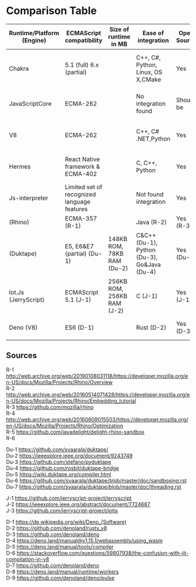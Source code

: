# Comparison Table

| Runtime/Platform (Engine) | ECMAScript compatibility                    | Size of runtime in MB      | Ease of integration                         | Open Source  | WASM support                       | Ability to precompile Scripts | Intelligence within runtime                 | Support for isolation             | Multithreading support                      | Planned support          |
|---------------------------|---------------------------------------------|----------------------------|---------------------------------------------|--------------|------------------------------------|-------------------------------|---------------------------------------------|-----------------------------------|---------------------------------------------|--------------------------|
| Chakra                    | 5.1 (full) 6.x (partial)                    |                            | C++, C#, Python, Linux, OS X,CMake          | Yes          | Yes, but not provided for embedder | Should not be able ?          | Simple JIT: low opt.Full JIT: high opt      | Should be offered by the Closures | No                                          | Community project        |
| JavaScriptCore            | ECMA-262                                    |                            | No integration found                        | Should be    | Yes                                | Yes                           | DFG and FTL compilers                       | Should be offered by the Closures | No                                          |                          |
| V8                        | ECMA-262                                    |                            | C++, C# .NET,Python                         | Yes          | Yes                                | Yes                           | A lot                                       | Should be offered by the Closures | No                                          |                          |
| Hermes                    | React Native framework & ECMA-402           |                            | C, C++, Python                              | Yes          | No                                 | yes                           | No JIT precompilation, but ahed compilation | Should be offered by the Closures | No                                          |                          |
| Js-interpreter            | Limited set of recognized language features |                            | Not found integration                       | Yes          | No                                 |                               | No intelligence                             | Sandbox each running instance     | Yes, multiple instances together            |                          |
| (Rhino)                   | ECMA-357 (R-1)                              |                            | Java (R-2)                                  | Yes (R-3)    |                                    |                               | Yes (R-4)                                   | Yes (R-5)                         | Yes, because of the JVM?                    | Active (R-3)             |
| (Duktape)   		        | E5, E6&E7 (partial) (Du-1)                  | 148KB ROM, 78KB RAM (Du-2) | C&C++ (Du-1), Python (Du-3), Go&Java (Du-4) | Yes (Du-1)   |                                    |                               | Almost no optimization (Du-5)               | Yes (Du-6)                        | Only one thread per heap (Du-7)             | Active (Du-1)            |
| Iot.Js (JerryScript)      | ECMAScript 5.1 (J-1)                        | 256KB ROM, 256KB RAM (J-2) | C (J-1)                         	         | Yes (J-1)    |                                    | Snapshot (J-1)                |                                             |                                   |                                             | IoT.js not active (J-3)  |
| Deno (V8)                 | ES6 (D-1)                                   |                            | Rust (D-2)                      	         | Yes (D-3)    | Yes (D-4)                          | Using TypeScript (D-5)        | JIT (D-6)                                   | Sandboxing (D-7)                  | Using workers (D-8)                         | Active Development (D-9) |

## Sources
R-1 http://web.archive.org/web/20190108031118/https://developer.mozilla.org/en-US/docs/Mozilla/Projects/Rhino/Overview<br />
R-2 http://web.archive.org/web/20160514071428/https://developer.mozilla.org/en-US/docs/Mozilla/Projects/Rhino/Embedding_tutorial<br />
R-3 https://github.com/mozilla/rhino<br />
R-4 http://web.archive.org/web/20160809015503/https://developer.mozilla.org/en-US/docs/Mozilla/Projects/Rhino/Optimization<br />
R-5 https://github.com/javadelight/delight-rhino-sandbox<br />
R-6 

Du-1 https://github.com/svaarala/duktape/<br />
Du-2 https://ieeexplore.ieee.org/document/9243749<br />
Du-3 https://github.com/stefano/pyduktape<br />
Du-4 https://github.com/rosbit/duktape-bridge<br />
Du-5 https://wiki.duktape.org/compiler.html<br />
Du-6 https://github.com/svaarala/duktape/blob/master/doc/sandboxing.rst<br />
Du-7 https://github.com/svaarala/duktape/blob/master/doc/threading.rst<br />

J-1 https://github.com/jerryscript-project/jerryscript<br />
J-2 https://ieeexplore.ieee.org/abstract/document/7724687<br />
J-3 https://github.com/jerryscript-project/iotjs<br />

D-1 https://de.wikipedia.org/wiki/Deno_(Software)<br />
D-2 https://github.com/denoland/rusty_v8<br />
D-3 https://github.com/denoland/deno<br />
D-4 https://deno.land/manual@v1.15.1/webassembly/using_wasm<br />
D-5 https://deno.land/manual/tools/compiler<br />
D-6 https://stackoverflow.com/questions/59807938/the-confusion-with-jit-compilation-in-v8<br />
D-7 https://github.com/denoland/deno<br />
D-8 https://deno.land/manual/runtime/workers<br />
D-9 https://github.com/denoland/deno/pulse<br />
